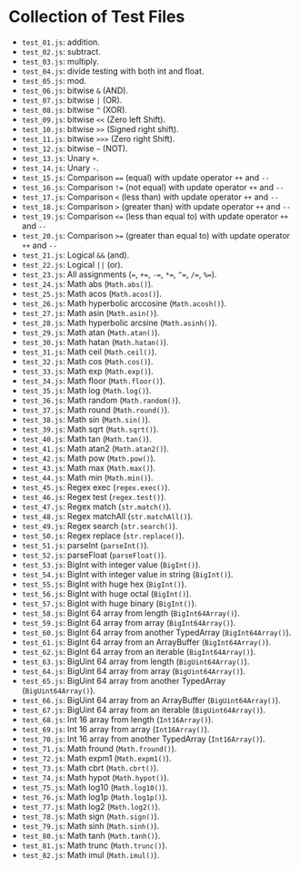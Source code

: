 # Collection of Test Files

- ```test_01.js```: addition.
- ```test_02.js```: subtract.
- ```test_03.js```: multiply.
- ```test_04.js```: divide testing with both int and float.
- ```test_05.js```: mod.
- ```test_06.js```: bitwise ```&``` (AND).
- ```test_07.js```: bitwise ```|``` (OR).
- ```test_08.js```: bitwise ```^``` (XOR).
- ```test_09.js```: bitwise ```<<``` (Zero left Shift).
- ```test_10.js```: bitwise ```>>``` (Signed right shift).
- ```test_11.js```: bitwise ```>>>``` (Zero right Shift).
- ```test_12.js```: bitwise ```~``` (NOT).
- ```test_13.js```: Unary ```+```.
- ```test_14.js```: Unary ```-```.
- ```test_15.js```: Comparison ```==``` (equal) with update operator ```++``` and ```--```
- ```test_16.js```: Comparison ```!=``` (not equal) with update operator ```++``` and ```--```
- ```test_17.js```: Comparison ```<``` (less than) with update operator ```++``` and ```--```
- ```test_18.js```: Comparison ```>``` (greater than) with update operator ```++``` and ```--```
- ```test_19.js```: Comparison ```<=``` (less than equal to) with update operator ```++``` and ```--```
- ```test_20.js```: Comparison ```>=``` (greater than equal to) with update operator ```++``` and ```--```
- ```test_21.js```: Logical ```&&``` (and).
- ```test_22.js```: Logical ```||``` (or).
- ```test_23.js```: All assignments (```=```, ```+=```, ```-=```, ```*=```, ```^=```, ```/=```, ```%=```).
- ```test_24.js```: Math abs (```Math.abs()```).
- ```test_25.js```: Math acos (```Math.acos()```).
- ```test_26.js```: Math hyperbolic arccosine (```Math.acosh()```).
- ```test_27.js```: Math asin (```Math.asin()```).
- ```test_28.js```: Math hyperbolic arcsine (```Math.asinh()```).
- ```test_29.js```: Math atan (```Math.atan()```).
- ```test_30.js```: Math hatan (```Math.hatan()```).
- ```test_31.js```: Math ceil (```Math.ceil()```).
- ```test_32.js```: Math cos (```Math.cos()```).
- ```test_33.js```: Math exp (```Math.exp()```).
- ```test_34.js```: Math floor (```Math.floor()```).
- ```test_35.js```: Math log (```Math.log()```).
- ```test_36.js```: Math random (```Math.random()```).
- ```test_37.js```: Math round (```Math.round()```).
- ```test_38.js```: Math sin (```Math.sin()```).
- ```test_39.js```: Math sqrt (```Math.sqrt()```).
- ```test_40.js```: Math tan (```Math.tan()```).
- ```test_41.js```: Math atan2 (```Math.atan2()```).
- ```test_42.js```: Math pow (```Math.pow()```).
- ```test_43.js```: Math max (```Math.max()```).
- ```test_44.js```: Math min (```Math.min()```).
- ```test_45.js```: Regex exec (```regex.exec()```).
- ```test_46.js```: Regex test (```regex.test()```).
- ```test_47.js```: Regex match (```str.match()```).
- ```test_48.js```: Regex matchAll (```str.matchAll()```).
- ```test_49.js```: Regex search (```str.search()```).
- ```test_50.js```: Regex replace (```str.replace()```).
- ```test_51.js```: parseInt (```parseInt()```).
- ```test_52.js```: parseFloat (```parseFloat()```).
- ```test_53.js```: BigInt with integer value (```BigInt()```).
- ```test_54.js```: BigInt with integer value in string (```BigInt()```).
- ```test_55.js```: BigInt with huge hex (```BigInt()```).
- ```test_56.js```: BigInt with huge octal (```BigInt()```).
- ```test_57.js```: BigInt with huge binary (```BigInt()```).
- ```test_58.js```: BigInt 64 array from length (```BigInt64Array()```).
- ```test_59.js```: BigInt 64 array from array (```BigInt64Array()```).
- ```test_60.js```: BigInt 64 array from another TypedArray (```BigInt64Array()```).
- ```test_61.js```: BigInt 64 array from an ArrayBuffer (```BigInt64Array()```).
- ```test_62.js```: BigInt 64 array from an iterable (```BigInt64Array()```).
- ```test_63.js```: BigUint 64 array from length (```BigUint64Array()```).
- ```test_64.js```: BigUint 64 array from array (```BigUint64Array()```).
- ```test_65.js```: BigUint 64 array from another TypedArray (```BigUint64Array()```).
- ```test_66.js```: BigUint 64 array from an ArrayBuffer (```BigUint64Array()```).
- ```test_67.js```: BigUint 64 array from an iterable (```BigUint64Array()```).
- ```test_68.js```: Int 16 array from length (```Int16Array()```).
- ```test_69.js```: Int 16 array from array (```Int16Array()```).
- ```test_70.js```: Int 16 array from another TypedArray (```Int16Array()```).
- ```test_71.js```: Math fround (```Math.fround()```).
- ```test_72.js```: Math expm1 (```Math.expm1()```).
- ```test_73.js```: Math cbrt (```Math.cbrt()```).
- ```test_74.js```: Math hypot (```Math.hypot()```).
- ```test_75.js```: Math log10 (```Math.log10()```).
- ```test_76.js```: Math log1p (```Math.log1p()```).
- ```test_77.js```: Math log2 (```Math.log2()```).
- ```test_78.js```: Math sign (```Math.sign()```).
- ```test_79.js```: Math sinh (```Math.sinh()```).
- ```test_80.js```: Math tanh (```Math.tanh()```).
- ```test_81.js```: Math trunc (```Math.trunc()```).
- ```test_82.js```: Math imul (```Math.imul()```).
